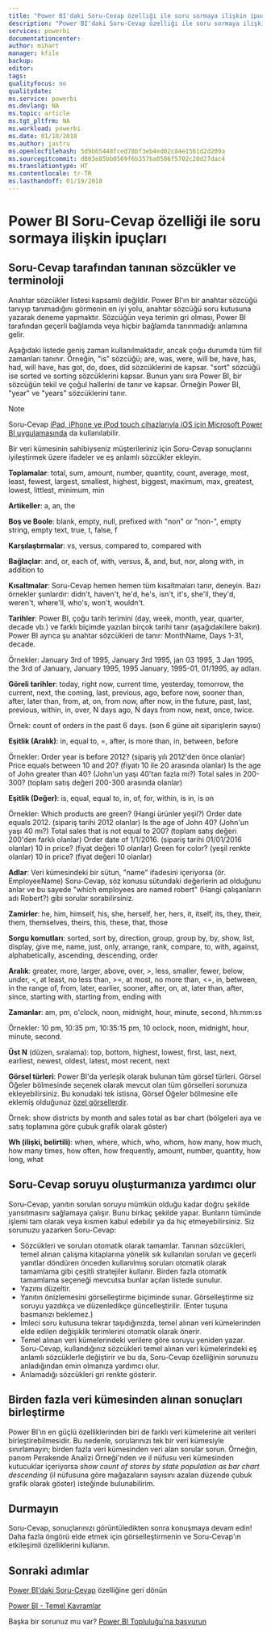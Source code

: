 ```yaml
---
title: "Power BI'daki Soru-Cevap özelliği ile soru sormaya ilişkin ipuçları ve püf noktaları"
description: "Power BI'daki Soru-Cevap özelliği ile soru sormaya ilişkin ipuçları ve püf noktaları"
services: powerbi
documentationcenter: 
author: mihart
manager: kfile
backup: 
editor: 
tags: 
qualityfocus: no
qualitydate: 
ms.service: powerbi
ms.devlang: NA
ms.topic: article
ms.tgt_pltfrm: NA
ms.workload: powerbi
ms.date: 01/18/2018
ms.author: jastru
ms.openlocfilehash: 5d9b65448fced78bf3eb4ed02c84e1561d2d209a
ms.sourcegitcommit: d803e85bb0569f6b357ba0586f5702c20d27dac4
ms.translationtype: HT
ms.contentlocale: tr-TR
ms.lasthandoff: 01/19/2018
---
```

# <a name="tips-for-asking-questions-in-power-bi-qa"></a>Power BI Soru-Cevap özelliği ile soru sormaya ilişkin ipuçları
## <a name="words-and-terminology-that-qa-recognizes"></a>Soru-Cevap tarafından tanınan sözcükler ve terminoloji
Anahtar sözcükler listesi kapsamlı değildir.  Power BI'ın bir anahtar sözcüğü tanıyıp tanımadığını görmenin en iyi yolu, anahtar sözcüğü soru kutusuna yazarak deneme yapmaktır.  Sözcüğün veya terimin gri olması, Power BI tarafından geçerli bağlamda veya hiçbir bağlamda tanınmadığı anlamına gelir.

Aşağıdaki listede geniş zaman kullanılmaktadır, ancak çoğu durumda tüm fiil zamanları tanınır. Örneğin, "is" sözcüğü; are, was, were, will be, have, has, had, will have, has got, do, does, did sözcüklerini de kapsar.  "sort" sözcüğü ise sorted ve sorting sözcüklerini kapsar.  Bunun yanı sıra Power BI, bir sözcüğün tekil ve çoğul hallerini de tanır ve kapsar. Örneğin Power BI, "year" ve "years" sözcüklerini tanır.

> [!NOTE]
> Soru-Cevap [iPad, iPhone ve iPod touch cihazlarıyla iOS için Microsoft Power BI uygulamasında](mobile-apps-ios-qna.md) da kullanılabilir.
> 
> 

Bir veri kümesinin sahibiyseniz müşterileriniz için Soru-Cevap sonuçlarını iyileştirmek üzere ifadeler ve eş anlamlı sözcükler ekleyin.

**Toplamalar**: total, sum, amount, number, quantity, count, average, most, least, fewest, largest, smallest, highest, biggest, maximum, max, greatest, lowest, littlest, minimum, min

**Artikeller**: a, an, the

**Boş ve Boole**: blank, empty, null, prefixed with "non" or "non-", empty string, empty text, true, t, false, f

**Karşılaştırmalar**: vs, versus, compared to, compared with

**Bağlaçlar**: and, or, each of, with, versus, &, and, but, nor, along with, in addition to

**Kısaltmalar**: Soru-Cevap hemen hemen tüm kısaltmaları tanır, deneyin.  Bazı örnekler şunlardır: didn't, haven't, he'd, he's, isn't, it's, she'll, they'd, weren't, where'll, who's, won't, wouldn't.

**Tarihler**: Power BI, çoğu tarih terimini (day, week, month, year, quarter, decade vb.) ve farklı biçimde yazılan birçok tarihi tanır (aşağıdakilere bakın). Power BI ayrıca şu anahtar sözcükleri de tanır: MonthName, Days 1-31, decade.

Örnekler: January 3rd of 1995, January 3rd 1995, jan 03 1995, 3 Jan 1995, the 3rd of January, January 1995, 1995 January, 1995-01, 01/1995, ay adları.

**Göreli tarihler**: today, right now, current time, yesterday, tomorrow, the current, next, the coming, last, previous, ago, before now, sooner than, after, later than, from, at, on, from now, after now, in the future, past, last, previous, within, in, over, N days ago, N days from now, next, once, twice.

Örnek: count of orders in the past 6 days. (son 6 güne ait siparişlerin sayısı)

**Eşitlik (Aralık)**: in, equal to, =, after, is more than, in, between, before

Örnekler: Order year is before 2012? (sipariş yılı 2012'den önce olanlar) Price equals between 10 and 20? (fiyatı 10 ile 20 arasında olanlar) Is the age of John greater than 40? (John'un yaşı 40'tan fazla mı?) Total sales in 200-300? (toplam satış değeri 200-300 arasında olanlar)

**Eşitlik (Değer)**: is, equal, equal to, in, of, for, within, is in, is on

Örnekler: Which products are green? (Hangi ürünler yeşil?) Order date equals 2012. (sipariş tarihi 2012 olanlar) Is the age of John 40? (John'un yaşı 40 mı?) Total sales that is not equal to 200? (toplam satış değeri 200'den farklı olanlar) Order date of 1/1/2016. (sipariş tarihi 01/01/2016 olanlar) 10 in price? (fiyat değeri 10 olanlar) Green for color? (yeşil renkte olanlar) 10 in price? (fiyat değeri 10 olanlar)

**Adlar**: Veri kümesindeki bir sütun, "name" ifadesini içeriyorsa (ör. EmployeeName) Soru-Cevap, söz konusu sütundaki değerlerin ad olduğunu anlar ve bu sayede "which employees are named robert" (Hangi çalışanların adı Robert?) gibi sorular sorabilirsiniz.

**Zamirler**: he, him, himself, his, she, herself, her, hers, it, itself, its, they, their, them, themselves, theirs, this, these, that, those

**Sorgu komutları**: sorted, sort by, direction, group, group by, by, show, list, display, give me, name, just, only, arrange, rank, compare, to, with, against, alphabetically, ascending, descending, order

**Aralık**: greater, more, larger, above, over, >, less, smaller, fewer, below, under, <,  at least, no less than, >=, at most, no more than, <=, in, between, in the range of, from, later, earlier, sooner, after, on, at, later than, after, since, starting with, starting from, ending with

**Zamanlar**: am, pm, o'clock, noon, midnight, hour, minute, second, hh:mm:ss

Örnekler: 10 pm, 10:35 pm, 10:35:15 pm, 10 oclock, noon, midnight, hour, minute, second.

**Üst N** (düzen, sıralama): top, bottom, highest, lowest, first, last, next, earliest, newest, oldest, latest, most recent, next

**Görsel türleri**: Power BI'da yerleşik olarak bulunan tüm görsel türleri.  Görsel Öğeler bölmesinde seçenek olarak mevcut olan tüm görselleri sorunuza ekleyebilirsiniz.  Bu konudaki tek istisna, Görsel Öğeler bölmesine elle eklemiş olduğunuz [özel görsellerdir](power-bi-custom-visuals.md).

Örnek: show districts by month and sales total as bar chart (bölgeleri aya ve satış toplamına göre çubuk grafik olarak göster)

**Wh (ilişki, belirtili)**: when, where, which, who, whom, how many, how much, how many times, how often, how frequently, amount, number, quantity, how long, what

## <a name="qa-helps-you-phrase-the-question"></a>Soru-Cevap soruyu oluşturmanıza yardımcı olur
Soru-Cevap, yanıtın sorulan soruyu mümkün olduğu kadar doğru şekilde yansıtmasını sağlamaya çalışır. Bunu birkaç şekilde yapar. Bunların tümünde işlemi tam olarak veya kısmen kabul edebilir ya da hiç etmeyebilirsiniz. Siz sorunuzu yazarken Soru-Cevap:

* Sözcükleri ve soruları otomatik olarak tamamlar. Tanınan sözcükleri, temel alınan çalışma kitaplarına yönelik sık kullanılan soruları ve geçerli yanıtlar döndüren önceden kullanılmış soruları otomatik olarak tamamlama gibi çeşitli stratejiler kullanır. Birden fazla otomatik tamamlama seçeneği mevcutsa bunlar açılan listede sunulur.
* Yazımı düzeltir.
* Yanıtın önizlemesini görselleştirme biçiminde sunar. Görselleştirme siz soruyu yazdıkça ve düzenledikçe güncelleştirilir. (Enter tuşuna basmanızı beklemez.)
* İmleci soru kutusuna tekrar taşıdığınızda, temel alınan veri kümelerinden elde edilen değişiklik terimlerini otomatik olarak önerir.
* Temel alınan veri kümelerindeki verilere göre soruyu yeniden yazar. Soru-Cevap, kullandığınız sözcükleri temel alınan veri kümelerindeki eş anlamlı sözcüklerle değiştirir ve bu da, Soru-Cevap özelliğinin sorunuzu anladığından emin olmanıza yardımcı olur.
* Anlamadığı sözcükleri gri renkte gösterir.

## <a name="combine-results-from-more-than-one-dataset"></a>Birden fazla veri kümesinden alınan sonuçları birleştirme
Power BI'ın en güçlü özelliklerinden biri de farklı veri kümelerine ait verileri birleştirebilmesidir.  Bu nedenle, sorularınızı tek bir veri kümesiyle sınırlamayın; birden fazla veri kümesinden veri alan sorular sorun. Örneğin, panom Perakende Analizi Örneği'nden ve il nüfusu veri kümesinden kutucuklar içeriyorsa *show count of stores by state population as bar chart descending* (il nüfusuna göre mağazaların sayısını azalan düzende çubuk grafik olarak göster) isteğinde bulunabilirim.

## <a name="dont-stop-now"></a>Durmayın
Soru-Cevap, sonuçlarınızı görüntüledikten sonra konuşmaya devam edin! Daha fazla öngörü elde etmek için görselleştirmenin ve Soru-Cevap'ın etkileşimli özelliklerini kullanın.

## <a name="next-steps"></a>Sonraki adımlar
[Power BI'daki Soru-Cevap](power-bi-q-and-a.md) özelliğine geri dönün  

[Power BI - Temel Kavramlar](service-basic-concepts.md)  

Başka bir sorunuz mu var? [Power BI Topluluğu'na başvurun](http://community.powerbi.com/)


